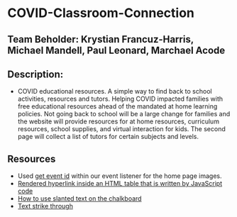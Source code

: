 # COVID-Classroom-Connection

## Team Beholder: Krystian Francuz-Harris, Michael Mandell, Paul Leonard, Marchael Acode

## Description: 
- COVID educational resources. A simple way to find back to school activities, resources and tutors. Helping COVID impacted families with free educational resources ahead of the mandated at home learning policies. Not going back to school will be a large change for families and the website will provide resources for at home resources, curriculum resources, school supplies, and virtual interaction for kids. The second page will collect a list of tutors for certain subjects and levels.


## Resources 
- Used [get event id](https://stackoverflow.com/questions/14422898/how-to-get-an-elements-id-from-event-target) within our event listener for the home page images.
- [Rendered hyperlink inside an HTML table that is written by JavaScript code](https://www.geeksforgeeks.org/how-to-create-a-link-in-javascript/) 
- [How to use slanted text on the chalkboard](https://codepen.io/danbrady/pen/pwzwWy/)
- [Text strike through](https://www.w3schools.com/cssref/pr_text_text-decoration.asp)